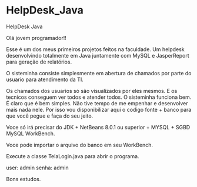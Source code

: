 # HelpDesk_Java
HelpDesk Java

Olá jovem programador!!

Esse é um dos meus primeiros projetos feitos na faculdade. Um helpdesk desenvolvindo totalmente em Java juntamente com MySQL e JasperReport para geração de relatórios.

O sisteminha consiste simplesmente em abertura de chamados por parte do usuario para atendimento da TI. 

Os chamados dos usuarios só são visualizados por eles mesmos. E os tecnicos conseguem ver todos e atender todos. O sisteminha funciona bem. É claro que é bem simples. Não tive tempo de me empenhar e desenvolver mais nada nele. Por isso vou disponibilizar aqui o codigo fonte + banco para que você pegue e faça do seu jeito.

Voce só irá precisar do JDK + NetBeans 8.0.1 ou superior + MYSQL + SGBD MySQL WorkBench.

Voce pode importar o arquivo do banco em seu WorkBench.

Execute a classe TelaLogin.java para abrir o programa.

user: admin
senha: admin


Bons estudos.

